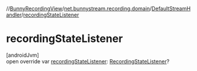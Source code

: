 //[BunnyRecordingView](../../../index.md)/[net.bunnystream.recording.domain](../index.md)/[DefaultStreamHandler](index.md)/[recordingStateListener](recording-state-listener.md)

# recordingStateListener

[androidJvm]\
open override var [recordingStateListener](recording-state-listener.md): [RecordingStateListener](../../net.bunnystream.recording/-recording-state-listener/index.md)?
